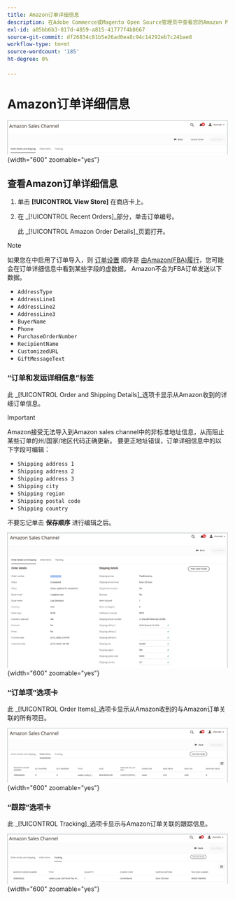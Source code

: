```yaml
---
title: Amazon订单详细信息
description: 在Adobe Commerce或Magento Open Source管理员中查看您的Amazon Marketplace订单的详细信息。
exl-id: a85bb6b3-817d-4859-a815-41777f4b8667
source-git-commit: df26834c81b5e26ad0ea8c94c14292eb7c24bae8
workflow-type: tm+mt
source-wordcount: '185'
ht-degree: 0%

---
```


# Amazon订单详细信息

![Amazon订单详细信息](assets/amazon-order-details-header.png){width="600" zoomable="yes"}

## 查看Amazon订单详细信息

1. 单击 **[!UICONTROL View Store]** 在商店卡上。

1. 在 _[!UICONTROL Recent Orders]_部分，单击订单编号。

   此 _[!UICONTROL Amazon Order Details]_页面打开。

>[!NOTE]
>
>如果您在中启用了订单导入，则 [订单设置](./order-settings.md) 顺序是 [由Amazon(FBA)履行](./fulfilled-by.md)，您可能会在订单详细信息中看到某些字段的虚数据。 Amazon不会为FBA订单发送以下数据。
>
> - `AddressType`
> - `AddressLine1`
> - `AddressLine2`
> - `AddressLine3`
> - `BuyerName`
> - `Phone`
> - `PurchaseOrderNumber`
> - `RecipientName`
> - `CustomizedURL`
> - `GiftMessageText`


### “订单和发运详细信息”标签

此 _[!UICONTROL Order and Shipping Details]_选项卡显示从Amazon收到的详细订单信息。

>[!IMPORTANT]
>
>Amazon接受无法导入到Amazon sales channel中的非标准地址信息，从而阻止某些订单的州/国家/地区代码正确更新。 要更正地址错误，订单详细信息中的以下字段可编辑：
>
>- `Shipping address 1`
>- `Shipping address 2`
>- `Shipping address 3`
>- `Shipping city`
>- `Shipping region`
>- `Shipping postal code`
>- `Shipping country`
>
>不要忘记单击 **保存顺序** 进行编辑之后。

![订单和送货详细信息](assets/amazon-order-details.png){width="600" zoomable="yes"}

### “订单项”选项卡

此 _[!UICONTROL Order Items]_选项卡显示从Amazon收到的与Amazon订单关联的所有项目。

![订单项目详细信息](assets/amazon-order-item-details.png){width="600" zoomable="yes"}

### “跟踪”选项卡

此 _[!UICONTROL Tracking]_选项卡显示与Amazon订单关联的跟踪信息。

![跟踪详细信息](assets/amazon-order-tracking-details.png){width="600" zoomable="yes"}
